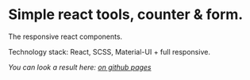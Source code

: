 # Simple react tools, counter & form.

The responsive react components.

Technology stack: React, SCSS, Material-UI + full responsive.

<em> You can look a result here: <a href="https://n-icko.github.io/react-tools/" target="_blank">on github pages<a/></em>
